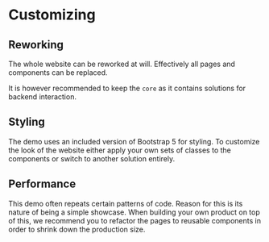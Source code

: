 # Customizing
## Reworking
The whole website can be reworked at will.
Effectively all pages and components can be replaced.

It is however recommended to keep the `core` as it contains solutions for backend interaction.


## Styling
The demo uses an included version of Bootstrap 5 for styling.
To customize the look of the website either apply your own sets of classes to the components or switch to another solution entirely.

## Performance
This demo often repeats certain patterns of code.
Reason for this is its nature of being a simple showcase.
When building your own product on top of this, we recommend you to refactor the pages to reusable components in order to shrink down the production size.